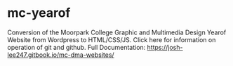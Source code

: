 # mc-yearof
Conversion of the Moorpark College Graphic and Multimedia Design Yearof Website from Wordpress to HTML/CSS/JS.
Click here for information on operation of git and github.
Full Documentation: https://josh-lee247.gitbook.io/mc-dma-websites/

